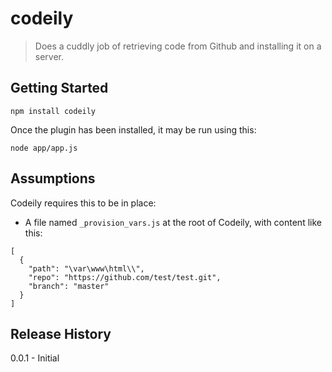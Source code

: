 # codeily
> Does a cuddly job of retrieving code from Github and installing it on a server.
## Getting Started
```shell
npm install codeily
```
Once the plugin has been installed, it may be run using this:
```shell
node app/app.js
```
## Assumptions
Codeily requires this to be in place:
- A file named ```_provision_vars.js``` at the root of Codeily, with content like this:
```
[
  {
    "path": "\var\www\html\\",
    "repo": "https://github.com/test/test.git",
    "branch": "master"
  }
]
```

## Release History
0.0.1 - Initial

